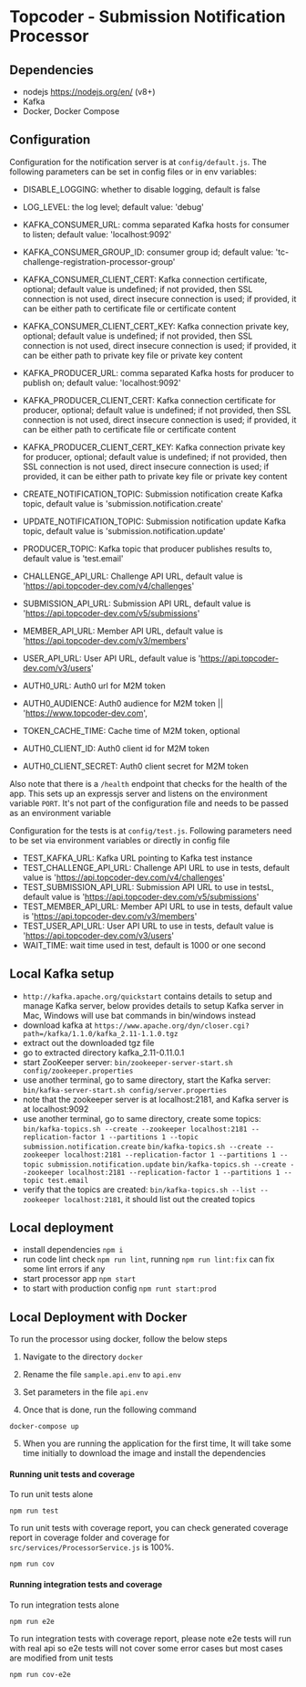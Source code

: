 # Topcoder - Submission Notification Processor

## Dependencies

- nodejs https://nodejs.org/en/ (v8+)
- Kafka
- Docker, Docker Compose

## Configuration

Configuration for the notification server is at `config/default.js`.
The following parameters can be set in config files or in env variables:

- DISABLE_LOGGING: whether to disable logging, default is false
- LOG_LEVEL: the log level; default value: 'debug'
- KAFKA_CONSUMER_URL: comma separated Kafka hosts for consumer to listen; default value: 'localhost:9092'
- KAFKA_CONSUMER_GROUP_ID: consumer group id; default value: 'tc-challenge-registration-processor-group'
- KAFKA_CONSUMER_CLIENT_CERT: Kafka connection certificate, optional; default value is undefined;
    if not provided, then SSL connection is not used, direct insecure connection is used;
    if provided, it can be either path to certificate file or certificate content
- KAFKA_CONSUMER_CLIENT_CERT_KEY: Kafka connection private key, optional; default value is undefined;
    if not provided, then SSL connection is not used, direct insecure connection is used;
    if provided, it can be either path to private key file or private key content
- KAFKA_PRODUCER_URL: comma separated Kafka hosts for producer to publish on; default value: 'localhost:9092'
- KAFKA_PRODUCER_CLIENT_CERT: Kafka connection certificate for producer, optional; default value is undefined;
    if not provided, then SSL connection is not used, direct insecure connection is used;
    if provided, it can be either path to certificate file or certificate content
- KAFKA_PRODUCER_CLIENT_CERT_KEY: Kafka connection private key for producer, optional; default value is undefined;
    if not provided, then SSL connection is not used, direct insecure connection is used;
    if provided, it can be either path to private key file or private key content

- CREATE_NOTIFICATION_TOPIC: Submission notification create Kafka topic, default value is 'submission.notification.create'
- UPDATE_NOTIFICATION_TOPIC: Submission notification update Kafka topic, default value is 'submission.notification.update'
- PRODUCER_TOPIC: Kafka topic that producer publishes results to, default value is 'test.email'

- CHALLENGE_API_URL: Challenge API URL, default value is 'https://api.topcoder-dev.com/v4/challenges'
- SUBMISSION_API_URL: Submission API URL, default value is 'https://api.topcoder-dev.com/v5/submissions'
- MEMBER_API_URL: Member API URL, default value is 'https://api.topcoder-dev.com/v3/members'
- USER_API_URL: User API URL, default value is 'https://api.topcoder-dev.com/v3/users'

- AUTH0_URL: Auth0 url for M2M token
- AUTH0_AUDIENCE: Auth0 audience for M2M token || 'https://www.topcoder-dev.com',
- TOKEN_CACHE_TIME: Cache time of M2M token, optional
- AUTH0_CLIENT_ID: Auth0 client id for M2M token
- AUTH0_CLIENT_SECRET: Auth0 client secret for M2M token

Also note that there is a `/health` endpoint that checks for the health of the app. This sets up an expressjs server and listens on the environment variable `PORT`. It's not part of the configuration file and needs to be passed as an environment variable

Configuration for the tests is at `config/test.js`. Following parameters need to be set via environment variables or directly in config file

- TEST_KAFKA_URL: Kafka URL pointing to Kafka test instance
- TEST_CHALLENGE_API_URL: Challenge API URL to use in tests, default value is 'https://api.topcoder-dev.com/v4/challenges'
- TEST_SUBMISSION_API_URL: Submission API URL to use in testsL, default value is 'https://api.topcoder-dev.com/v5/submissions'
- TEST_MEMBER_API_URL: Member API URL to use in tests, default value is 'https://api.topcoder-dev.com/v3/members'
- TEST_USER_API_URL: User API URL to use in tests, default value is 'https://api.topcoder-dev.com/v3/users'
- WAIT_TIME: wait time used in test, default is 1000 or one second

## Local Kafka setup

- `http://kafka.apache.org/quickstart` contains details to setup and manage Kafka server,
  below provides details to setup Kafka server in Mac, Windows will use bat commands in bin/windows instead
- download kafka at `https://www.apache.org/dyn/closer.cgi?path=/kafka/1.1.0/kafka_2.11-1.1.0.tgz`
- extract out the downloaded tgz file
- go to extracted directory kafka_2.11-0.11.0.1
- start ZooKeeper server:
  `bin/zookeeper-server-start.sh config/zookeeper.properties`
- use another terminal, go to same directory, start the Kafka server:
  `bin/kafka-server-start.sh config/server.properties`
- note that the zookeeper server is at localhost:2181, and Kafka server is at localhost:9092
- use another terminal, go to same directory, create some topics:
  `bin/kafka-topics.sh --create --zookeeper localhost:2181 --replication-factor 1 --partitions 1 --topic submission.notification.create`
  `bin/kafka-topics.sh --create --zookeeper localhost:2181 --replication-factor 1 --partitions 1 --topic submission.notification.update`
   `bin/kafka-topics.sh --create --zookeeper localhost:2181 --replication-factor 1 --partitions 1 --topic test.email`
- verify that the topics are created:
  `bin/kafka-topics.sh --list --zookeeper localhost:2181`,
  it should list out the created topics

## Local deployment

- install dependencies `npm i`
- run code lint check `npm run lint`, running `npm run lint:fix` can fix some lint errors if any
- start processor app `npm start`
- to start with production config `npm runt start:prod`

## Local Deployment with Docker

To run the processor using docker, follow the below steps

1. Navigate to the directory `docker`

2. Rename the file `sample.api.env` to `api.env`

3. Set parameters in the file `api.env`

4. Once that is done, run the following command

```
docker-compose up
```

5. When you are running the application for the first time, It will take some time initially to download the image and install the dependencies


#### Running unit tests and coverage

To run unit tests alone

```
npm run test
```

To run unit tests with coverage report, you can check generated coverage report in coverage folder and coverage for `src/services/ProcessorService.js` is 100%.

```
npm run cov
```

#### Running integration tests and coverage

To run integration tests alone

```
npm run e2e
```

To run integration tests with coverage report, please note e2e tests will run with real api so e2e tests will not cover some error cases but most cases are modified from unit tests

```
npm run cov-e2e
```
